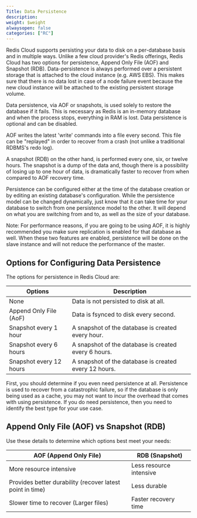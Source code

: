 ```yaml
---
Title: Data Persistence
description:
weight: $weight
alwaysopen: false
categories: ["RC"]
---
```

Redis Cloud supports persisting your data to disk on a per-database basis and in multiple ways.
Unlike a few cloud provider's Redis offerings,
Redis Cloud has two options for persistence, Append Only File (AOF) and Snapshot (RDB).
Data-persistence is always performed over a persistent storage that is attached to the cloud instance (e.g. AWS EBS).
This makes sure that there is no data lost in case of a node failure event
because the new cloud instance will be attached to the existing persistent storage volume.

Data persistence, via AOF or snapshots, is used solely to restore the
database if it fails. This is necessary as Redis is an in-memory
database and when the process stops, everything in RAM is lost. Data
persistence is optional and can be disabled.

AOF writes the latest 'write' commands into a file every second. This
file can be "replayed" in order to recover from a crash (not unlike a
traditional RDBMS's redo log).

A snapshot (RDB) on the other hand, is performed every one, six, or
twelve hours. The snapshot is a dump of the data and, though there is a
possibility of losing up to one hour of data, is dramatically faster to
recover from when compared to AOF recovery time.

Persistence can be configured either at the time of the database
creation or by editing an existing database's configuration. While the
persistence model can be changed dynamically, just know that it can take
time for your database to switch from one persistence model to the
other. It will depend on what you are switching from and to, as well as
the size of your database.

Note: For performance reasons, if you are going to be using AOF, it is
highly recommended you make sure replication is enabled for that
database as well. When these two features are enabled, persistence will
be done on the slave instance and will not reduce the performance of the
master.

## Options for Configuring Data Persistence

The options for persistence in Redis Cloud are:

| **Options** | **Description** |
|------------|-----------------|
| None | Data is not persisted to disk at all. |
| Append Only File (AoF) | Data is fsynced to disk every second. |
| Snapshot every 1 hour | A snapshot of the database is created every hour. |
| Snapshot every 6 hours | A snapshot of the database is created every 6 hours. |
| Snapshot every 12 hours | A snapshot of the database is created every 12 hours. |

First, you should determine if you even need persistence at all.
Persistence is used to recover from a catastrophic failure, so if the
database is only being used as a cache, you may not want to incur the
overhead that comes with using persistence. If you do need persistence,
then you need to identify the best type for your use case.

## Append Only File (AOF) vs Snapshot (RDB)

Use these details to determine which options best meet your needs:

| **AOF (Append Only File)** | **RDB (Snapshot)** |
|------------|-----------------|
| More resource intensive | Less resource intensive |
| Provides better durability (recover latest point in time) | Less durable |
| Slower time to recover (Larger files) | Faster recovery time |
